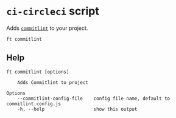 # `ci-circleci` script

Adds [`commitlint`](https://marionebl.github.io/commitlint/#/) to your project.

```shell
ft commitlint
```

## Help

```
ft commitlint [options]

    Adds Commitlint to project

Options
    --commitlint-config-file    config file name, default to commitlint.config.js
    -h, --help                  show this output
```
